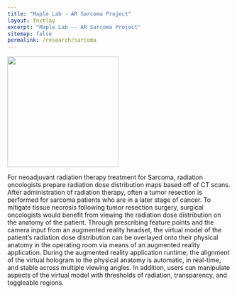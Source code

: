 ```yaml
---
title: "Maple Lab - AR Sarcoma Project"
layout: textlay
excerpt: "Maple Lab -- AR Sarcoma Project"
sitemap: false
permalink: /research/sarcoma
---
```

<img src="{{ site.url }}{{ site.baseurl }}/images/researchpics/sarcoma.png" style="width: 250px">

For neoadjuvant radiation therapy treatment for Sarcoma, radiation oncologists prepare radiation dose distribution maps based off of CT scans. After administration of radiation therapy, often a tumor resection is performed for sarcoma patients who are in a later stage of cancer. To mitigate tissue necrosis following tumor resection surgery, surgical oncologists would benefit from viewing the radiation dose distribution on the anatomy of the patient. Through prescribing feature points and the camera input from an augmented reality headset, the virtual model of the patient’s radiation dose distribution can be overlayed onto their physical anatomy in the operating room via means of an augmented reality application. During the augmented reality application runtime, the alignment of the virtual hologram to the physical anatomy is automatic, in real-time, and stable across multiple viewing angles. In addition, users can manipulate aspects of the virtual model with thresholds of radiation, transparency, and toggleable regions.